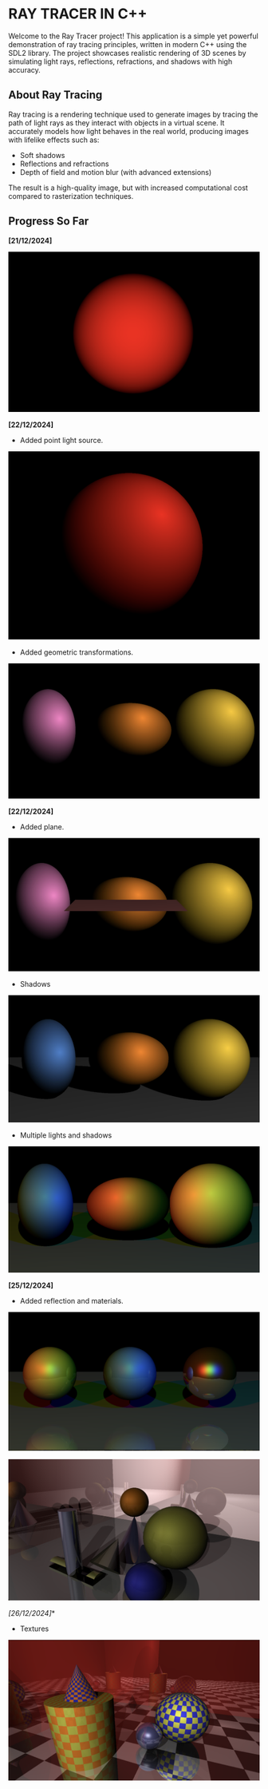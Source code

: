 # RAY TRACER IN C++

Welcome to the Ray Tracer project! This application is a simple yet powerful demonstration of ray tracing principles, written in modern C++ using the SDL2 library. The project showcases realistic rendering of 3D scenes by simulating light rays, reflections, refractions, and shadows with high accuracy.

## About Ray Tracing

Ray tracing is a rendering technique used to generate images by tracing the path of light rays as they interact with objects in a virtual scene. It accurately models how light behaves in the real world, producing images with lifelike effects such as:

- Soft shadows
- Reflections and refractions
- Depth of field and motion blur (with advanced extensions)

The result is a high-quality image, but with increased computational cost compared to rasterization techniques.

## Progress So Far

**[21/12/2024]**

![Ray Tracer Example](./public/sphere-1.png)

**[22/12/2024]**

- Added point light source.

![Ray Tracer Example](./public/sphere-2.png)

- Added geometric transformations.

![Ray Tracer Example](./public/sphere-3.png)

**[22/12/2024]**

- Added plane.

![Ray Tracer Example](./public/image-4.png)

- Shadows

![Ray Tracer Example](./public/image-5.png)

- Multiple lights and shadows

![Ray Tracer Example](./public/image-6.png)

**[25/12/2024]**

- Added reflection and materials.

![Ray Tracer Example](./public/image-7.png)

![Ray Tracer Example](./public/image-8.png)

*[26/12/2024]**

- Textures

![Ray Tracer Example](./public/image-9.png)
